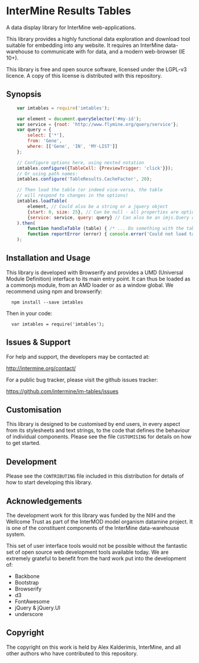 InterMine Results Tables
=========================

A data display library for InterMine web-applications.

This library provides a highly functional data exploration and
download tool suitable for embedding into any website. It requires
an InterMine data-warehouse to communicate with for data, and a
modern web-browser (IE 10+).

This library is free and open source software, licensed under the
LGPL-v3 licence. A copy of this license is distributed with this repository.

Synopsis
-----------------

```js
    var imtables = require('imtables');

    var element = document.querySelector('#my-id');
    var service = {root: 'http://www.flymine.org/query/service'};
    var query = {
        select: ['*'],
        from: 'Gene',
        where: [['Gene', 'IN', 'MY-LIST']]
    };

    // Configure options here, using nested notation
    imtables.configure({TableCell: {PreviewTrigger: 'click'}});
    // Or using path names:
    imtables.configure('TableResults.CacheFactor', 20);

    // Then load the table (or indeed vice-versa, the table
    // will respond to changes in the options)
    imtables.loadTable(
        element, // Could also be a string or a jquery object
        {start: 0, size: 25}, // Can be null - all properties are optional.
        {service: service, query: query} // Can also be an imjs.Query object
    ).then(
        function handleTable (table) { /* ... Do something with the table. */ },
        function reportError (error) { console.error('Could not load table', error); }
    );
```

Installation and Usage
-----------------------

This library is developed with Browserify and provides a UMD (Universal
Module Definition) interface to its main entry point. It can thus be loaded
as a commonjs module, from an AMD loader or as a window global. We recommend
using npm and browserify:

```
  npm install --save imtables
```

Then in your code:

```
  var imtables = require('imtables');
```

Issues & Support
-----------------

For help and support, the developers may be contacted at:

  http://intermine.org/contact/

For a public bug tracker, please visit the github issues tracker:

  https://github.com/intermine/im-tables/issues

Customisation
--------------

This library is designed to be customised by end users, in every aspect
from its stylesheets and text strings, to the code that defines the 
behaviour of individual components. Please see the file `CUSTOMISING` for
details on how to get started.

Development
-------------

Please see the `CONTRIBUTING` file included in this distribution
for details of how to start developing this library.

Acknowledgements
-----------------

The development work for this library was funded by the NIH and the 
Wellcome Trust as part of the InterMOD model organism datamine project.
It is one of the constituent components of the InterMine data-warehouse
system.

This set of user interface tools would not be possible without the
fantastic set of open source web development tools available today.
We are extremely grateful to benefit from the hard work put into the
development of:

 * Backbone
 * Bootstrap
 * Browserify
 * d3
 * FontAwesome
 * jQuery & jQuery.UI
 * underscore

Copyright
----------

The copyright on this work is held by Alex Kalderimis, InterMine, and all other authors who have contributed to this repository. 


